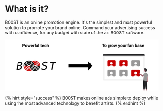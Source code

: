 # What is it?

B00ST is an online promotion engine. It's the simplest and most powerful solution to promote your brand online. Command your advertising success with confidence, for any budget with state of the art B00ST software.

![](../../.gitbook/assets/powerful_tech_to_grow_your_fan_base.svg)

{% hint style="success" %}
B00ST makes online ads simple to deploy while using the most advanced technology to benefit artists. 
{% endhint %}

## 

